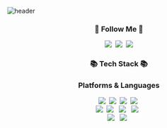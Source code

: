 <!--
**StandardCircle/StandardCircle** is a ✨ _special_ ✨ repository because its `README.md` (this file) appears on your GitHub profile.

Here are some ideas to get you started:

- 🔭 I’m currently working on ...
- 🌱 I’m currently learning ...
- 👯 I’m looking to collaborate on ...
- 🤔 I’m looking for help with ...
- 💬 Ask me about ...
- 📫 How to reach me: ...
- 😄 Pronouns: ...
- ⚡ Fun fact: ...
-->

![header](https://capsule-render.vercel.app/api?type=soft&color=gradient&height=500&section=header&text=Hi!%20I'm%20StandardCircle!&fontSize=70&animation=fadeIn)

<h3 align="center">🌈 Follow Me 🌈</h3>
<p align="center">
  <a href="https://github.com/StandardCircle/sw_Jung.github.io"><img src="https://img.shields.io/badge/StandardCircle-black?style=flat-square&logo=github&logoColor=white&link=https://velog.io/@hyeinisfree"/></a>&nbsp
  <a href="https://www.instagram.com/sw_jung96/?hl=ko"><img src="https://img.shields.io/badge/sw_jung96-E4405F?style=flat-square&logo=Instagram&logoColor=white&link=https://www.instagram.com/hye_inisfree/"/></a>&nbsp
  <a href="mailto:mae01181@gmail.com"><img src="https://img.shields.io/badge/mae01181@gmail.com-d14836?style=flat-square&logo=Gmail&logoColor=white&link=kimhyein7110@gmail.com"/></a>
</p>

  
<h3 align="center">📚 Tech Stack 📚</h3>
<h3 align="center"> Platforms & Languages </h3>
<p align="center">
  <img src="https://img.shields.io/badge/C++-00599C?style=flat-square&logo=C%2B%2B&logoColor=white"/></a>&nbsp 
  <img src="https://img.shields.io/badge/Java-007396?style=flat-square&logo=Java&logoColor=white"/></a>&nbsp
  <img src="https://img.shields.io/badge/Python-3766AB?style=flat-square&logo=Python&logoColor=white"/></a>&nbsp 
  <img src="https://img.shields.io/badge/Javascript-ffb13b?style=flat-square&logo=javascript&logoColor=white"/></a>&nbsp 
  <br>
  <img src="https://img.shields.io/badge/Node.js-339933?style=flat-square&logo=Node.js&logoColor=white"/></a>&nbsp 
  <img src="https://img.shields.io/badge/Android-3DDC84?style=flat-square&logo=Android&logoColor=white"/></a> &nbsp
  <img src="https://img.shields.io/badge/c-%2300599C.svg?style=flat-square&logo=c&logoColor=whit"/></a> &nbsp
  <img src="https://img.shields.io/badge/c%23-%23239120.svg?style=flat-square&logo=c-sharp&logoColor=white"/></a> &nbsp
  <br>
  <img src="https://img.shields.io/badge/Anaconda-%2344A833.svg?style=flat-square&logo=anaconda&logoColor=white"/></a> &nbsp
  <img src="https://img.shields.io/badge/opencv-%23white.svg?style=flat-square&logo=opencv&logoColor=white"/></a> &nbsp
</p>
